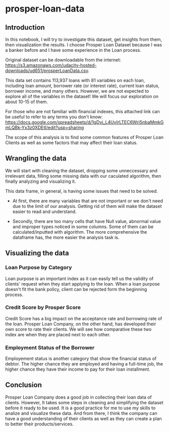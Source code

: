# prosper-loan-data

## Introduction
In this notebook, I will try to investigate this dataset, get insights from them, then visualization the results. I choose Prosper Loan Dataset because I was a banker before and I have some experience in the Loan process.

Original dataset can be downloadable from the internet: https://s3.amazonaws.com/udacity-hosted-downloads/ud651/prosperLoanData.csv.

This data set contains 113,937 loans with 81 variables on each loan, including loan amount, borrower rate (or interest rate), current loan status, borrower income, and many others. However, we are not expected to explore all of the variables in the dataset! We will focus our exploration on about 10-15 of them.

For those who are not familiar with financial indexes, this attached link can be useful to refer to any terms you don't know: https://docs.google.com/spreadsheets/d/1gDyi_L4UvIrLTEC6Wri5nbaMmkGmLQBk-Yx3z0XDEtI/edit?usp=sharing

The scope of this analysis is to find some common features of Prosper Loan Clients as well as some factors that may affect their loan status.

## Wrangling the data
We will start with cleaning the dataset, dropping some unneccessary and irrelevant data, filling some missing data with our caculated algorithm, then finally analyzing and visualizing it.

This data frame, in general, is having some issues that need to be solved.

- At first, there are many variables that are not important or we don't need due to the limit of our analysis. Getting rid of them will make the dataset easier to read and understand.

- Secondly, there are too many cells that have Null value, abnormal value and improper types noticed in some columns. Some of them can be calculated/inputted with algorithm. The more comprehensive the dataframe has, the more easier the analysis task is.

## Visualizing the data

### Loan Purpose by Category
Loan purpose is an important index as it can easily tell us the validity of clients' request when they start applying to the loan. When a loan purpose doesn't fit the bank policy, client can be rejected form the beginning process.

### Credit Score by Prosper Score
Credit Score has a big impact on the acceptance rate and borrowing rate of the loan. Prosper Loan Company, on the other hand, has developed their own score to rate their clients. We will see how comparative these two index are when they are placed next to each other.

### Employment Status of the Borrower
Employement status is another category that show the financial status of debtor. The higher chance they are employed and having a full-time job, the higher chance they have their income to pay for their loan installment.

## Conclusion
Prosper Loan Company does a good job in collecting their loan data of clients. However, It takes some steps in cleaning and simplifying the dataset before it ready to be used.
It is a good practice for me to use my skills to analize and visualize these data. And from there, I think the company can have a good understanding of their clients as well as they can create a plan to better their products/services.

